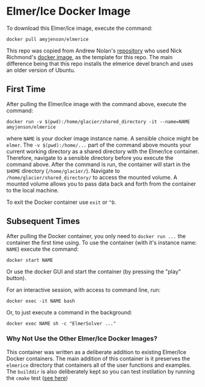 # Elmer/Ice Docker Image


To download this Elmer/Ice image, execute the command:   
```{bash}
docker pull amyjenson/elmerice
```  
This repo was copied from Andrew Nolan's [repository](https://github.com/andrewdnolan/docker-elmerice/tree/main) who used Nick Richmond's [docker image](https://hub.docker.com/r/nwrichmond/elmerice), as the template for this repo. The main difference being that this repo installs the elmerice devel branch and uses an older version of Ubuntu. 

## First Time

After pulling the Elmer/Ice image with the command above, execute the command:  
```{bash}
docker run -v $(pwd):/home/glacier/shared_directory -it --name=NAME amyjenson/elmerice  
```
where `NAME` is your docker image instance name. A sensible choice might be `elmer`. The `-v $(pwd):/home/...` part of the command above mounts your current working directory as a shared directory with the Elmer/Ice container. Therefore, navigate to a sensible directory before you execute the command above. After the command is run, the container will start in the `$HOME` directory (`/home/glacier/`). Navigate to `/home/glacier/shared_directory/` to access the mounted volume. A mounted volume allows you to pass data back and forth from the container to the local machine.

To exit the Docker container use `exit` or `^D`.

## Subsequent Times
After pulling the Docker container, you only need to `docker run ...` the container the first time using. To use the container (with it's instance name: `NAME`) execute the command:

```{bash}
docker start NAME
```
Or use the docker GUI and start the container (by pressing the "play" button).

For an interactive session, with access to command line, run:
```{bash}
docker exec -it NAME bash
```

Or, to just execute a command in the background:
```{bash}
docker exec NAME sh -c "ElmerSolver ..."
```

### Why Not Use the Other Elmer/Ice Docker Images?   
This container was written as a deliberate addition to existing Elmer/Ice Docker containers. The main addition of this container is it preserves the `elmerice` directory that containers all of the user functions and examples. The `builddir` is also deliberately kept so you can test instilation by running the `cmake` test ([see here](http://elmerfem.org/elmerice/wiki/doku.php?id=compilation:tests))
